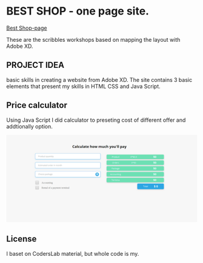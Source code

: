 # BEST SHOP - one page site.

[Best Shop-page](https://best-shop-mib.web.app/)

These are the scribbles workshops based on mapping the layout with Adobe XD.

## PROJECT IDEA

basic skills in creating a website from Adobe XD. The site contains 3 basic elements that present my skills in HTML CSS and Java Script.

## Price calculator

Using Java Script I did calculator to preseting cost of different offer and addtionally option.

![print screen calculator](https://github.com/MIBuczek/BestShop/blob/master/calculator.png)

## License

I baset on CodersLab material, but whole code is my.
